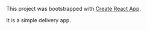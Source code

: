 ﻿This project was bootstrapped with [Create React App](https://github.com/facebookincubator/create-react-app).

It is a simple delivery app.
